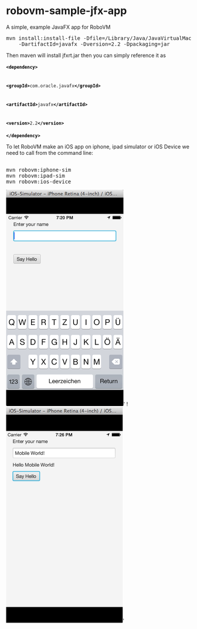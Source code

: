 robovm-sample-jfx-app
=====================

A simple, example JavaFX app for RoboVM

<div class="highlight highlight-bash"><pre>
mvn install:install-file -Dfile=/Library/Java/JavaVirtualMachines/jdk1.8.0_20.jdk/Contents/Home/jre/lib/jfxrt.jar -DgroupId=com.oracle.javafx \
    -DartifactId=javafx -Dversion=2.2 -Dpackaging=jar
</pre></div>
	
Then maven will install jfxrt.jar then you can simply reference it as 
 
 
 <code class="bwp-syntax-inline"><span style="color: #009900;"><span style="color: #000000; font-weight: bold;">&lt;dependency<span style="color: #000000; font-weight: bold;">&gt;</span></span></span><br />
 <br /><span style="color: #009900;"><span style="color: #000000; font-weight: bold;">&lt;groupId<span style="color: #000000; font-weight: bold;">&gt;</span></span></span>com.oracle.javafx<span style="color: #009900;"><span style="color: #000000; font-weight: bold;">&lt;/groupId<span style="color: #000000; font-weight: bold;">&gt;</span></span></span><br />
 <br /><span style="color: #009900;"><span style="color: #000000; font-weight: bold;">&lt;artifactId<span style="color: #000000; font-weight: bold;">&gt;</span></span></span>javafx<span style="color: #009900;"><span style="color: #000000; font-weight: bold;">&lt;/artifactId<span style="color: #000000; font-weight: bold;">&gt;</span></span></span><br />
 <br /><span style="color: #009900;"><span style="color: #000000; font-weight: bold;">&lt;version<span style="color: #000000; font-weight: bold;">&gt;</span></span></span>2.2<span style="color: #009900;"><span style="color: #000000; font-weight: bold;">&lt;/version<span style="color: #000000; font-weight: bold;">&gt;</span></span></span><br />
 <span style="color: #009900;"><span style="color: #000000; font-weight: bold;">&lt;/dependency<span style="color: #000000; font-weight: bold;">&gt;</span></span></span></code>
 
 
	
To let RoboVM make an iOS app on iphone, ipad simulator or iOS Device we need to call from the command line:	

<div class="highlight highlight-bash">
<pre>	
mvn robovm:iphone-sim
mvn robovm:ipad-sim
mvn robovm:ios-device
</pre></div>



![ScreenShot](https://github.com/Kourtessia/robovm-sample-jfx-app/blob/master/images/EnterName.png?raw=true)'
!![ScreenShot](https://github.com/Kourtessia/robovm-sample-jfx-app/blob/master/images/HelloWorld.png?raw=true)'


